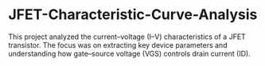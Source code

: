 # JFET-Characteristic-Curve-Analysis
This project analyzed the current–voltage (I–V) characteristics of a JFET transistor. The focus was on extracting key device parameters and understanding how gate–source voltage (VGS) controls drain current (ID).
